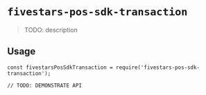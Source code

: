 # `fivestars-pos-sdk-transaction`

> TODO: description

## Usage

```
const fivestarsPosSdkTransaction = require('fivestars-pos-sdk-transaction');

// TODO: DEMONSTRATE API
```
